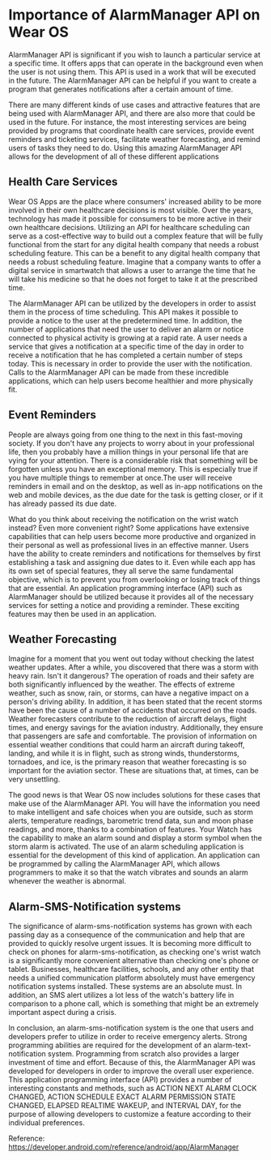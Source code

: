 # Importance of AlarmManager API on Wear OS
AlarmManager API is significant if you wish to launch a particular service at a specific time. It offers apps that can operate in the background even when the user is not using them. This API is used in a work that will be executed in the future. The AlarmManager API can be helpful if you want to create a program that generates notifications after a certain amount of time.

There are many different kinds of use cases and attractive features that are being used with AlarmManager API, and there are also more that could be used in the future. For instance, the most interesting services are being provided by programs that coordinate health care services, provide event reminders and ticketing services, facilitate weather forecasting, and remind users of tasks they need to do. Using this amazing AlarmManager API allows for the development of all of these different applications

## Health Care Services
Wear OS Apps are the place where consumers' increased ability to be more involved in their own healthcare decisions is most visible. Over the years, technology has made it possible for consumers to be more active in their own healthcare decisions. Utilizing an API for healthcare scheduling can serve as a cost-effective way to build out a complex feature that will be fully functional from the start for any digital health company that needs a robust scheduling feature. This can be a benefit to any digital health company that needs a robust scheduling feature. Imagine that a company wants to offer a digital service in smartwatch that allows a user to arrange the time that he will take his medicine so that he does not forget to take it at the prescribed time. 

The AlarmManager API can be utilized by the developers in order to assist them in the process of time scheduling. This API makes it possible to provide a notice to the user at the predetermined time. In addition, the number of applications that need the user to deliver an alarm or notice connected to physical activity is growing at a rapid rate. A user needs a service that gives a notification at a specific time of the day in order to receive a notification that he has completed a certain number of steps today. This is necessary in order to provide the user with the notification. Calls to the AlarmManager API can be made from these incredible applications, which can help users become healthier and more physically fit.

## Event Reminders
People are always going from one thing to the next in this fast-moving society. If you don't have any projects to worry about in your professional life, then you probably have a million things in your personal life that are vying for your attention. There is a considerable risk that something will be forgotten unless you have an exceptional memory. This is especially true if you have multiple things to remember at once.The user will receive reminders in email and on the desktop, as well as in-app notifications on the web and mobile devices, as the due date for the task is getting closer, or if it has already passed its due date.

What do you think about receiving the notification on the wrist watch instead? Even more convenient right? Some applications have extensive capabilities that can help users become more productive and organized in their personal as well as professional lives in an effective manner. Users have the ability to create reminders and notifications for themselves by first establishing a task and assigning due dates to it. Even while each app has its own set of special features, they all serve the same fundamental objective, which is to prevent you from overlooking or losing track of things that are essential. An application programming interface (API) such as AlarmManager should be utilized because it provides all of the necessary services for setting a notice and providing a reminder. These exciting features may then be used in an application.

## Weather Forecasting
Imagine for a moment that you went out today without checking the latest weather updates. After a while, you discovered that there was a storm with heavy rain. Isn't it dangerous? The operation of roads and their safety are both significantly influenced by the weather. The effects of extreme weather, such as snow, rain, or storms, can have a negative impact on a person's driving ability. In addition, it has been stated that the recent storms have been the cause of a number of accidents that occurred on the roads. Weather forecasters contribute to the reduction of aircraft delays, flight times, and energy savings for the aviation industry. Additionally, they ensure that passengers are safe and comfortable. The provision of information on essential weather conditions that could harm an aircraft during takeoff, landing, and while it is in flight, such as strong winds, thunderstorms, tornadoes, and ice, is the primary reason that weather forecasting is so important for the aviation sector. These are situations that, at times, can be very unsettling. 

The good news is that Wear OS now includes solutions for these cases that make use of the AlarmManager API. You will have the information you need to make intelligent and safe choices when you are outside, such as storm alerts, temperature readings, barometric trend data, sun and moon phase readings, and more, thanks to a combination of features. Your Watch has the capability to make an alarm sound and display a storm symbol when the storm alarm is activated. The use of an alarm scheduling application is essential for the development of this kind of application. An application can be programmed by calling the AlarmManager API, which allows programmers to make it so that the watch vibrates and sounds an alarm whenever the weather is abnormal.

## Alarm-SMS-Notification systems
The significance of alarm-sms-notification systems has grown with each passing day as a consequence of the communication and help that are provided to quickly resolve urgent issues. It is becoming more difficult to check on phones for alarm-sms-notification, as checking one's wrist watch is a significantly more convenient alternative than checking one's phone or tablet. Businesses, healthcare facilities, schools, and any other entity that needs a unified communication platform absolutely must have emergency notification systems installed. These systems are an absolute must. In addition, an SMS alert utilizes a lot less of the watch's battery life in comparison to a phone call, which is something that might be an extremely important aspect during a crisis. 

In conclusion, an alarm-sms-notification system is the one that users and developers prefer to utilize in order to receive emergency alerts. Strong programming abilities are required for the development of an alarm-text-notification system. Programming from scratch also provides a larger investment of time and effort. Because of this, the AlarmManager API was developed for developers in order to improve the overall user experience. This application programming interface (API) provides a number of interesting constants and methods, such as ACTION NEXT ALARM CLOCK CHANGED, ACTION SCHEDULE EXACT ALARM PERMISSION STATE CHANGED, ELAPSED REALTIME WAKEUP, and INTERVAL DAY, for the purpose of allowing developers to customize a feature according to their individual preferences.

Reference:
https://developer.android.com/reference/android/app/AlarmManager

